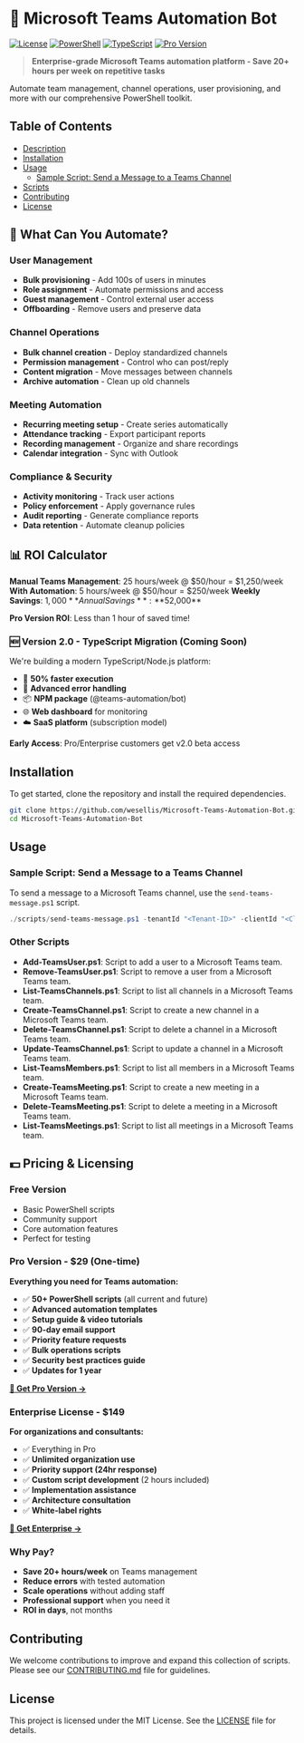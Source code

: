 # 🤖 Microsoft Teams Automation Bot

[![License](https://img.shields.io/badge/License-MIT-green.svg)](LICENSE)
[![PowerShell](https://img.shields.io/badge/PowerShell-5.1+-blue.svg)](https://microsoft.com/powershell)
[![TypeScript](https://img.shields.io/badge/TypeScript-Coming%20Soon-orange.svg)](#version-20)
[![Pro Version](https://img.shields.io/badge/Pro%20Version-$29-gold.svg)](https://gumroad.com/l/teams-automation-pro)

> **Enterprise-grade Microsoft Teams automation platform - Save 20+ hours per week on repetitive tasks**

Automate team management, channel operations, user provisioning, and more with our comprehensive PowerShell toolkit.

## Table of Contents

- [Description](#description)
- [Installation](#installation)
- [Usage](#usage)
  - [Sample Script: Send a Message to a Teams Channel](#sample-script-send-a-message-to-a-teams-channel)
- [Scripts](#scripts)
- [Contributing](#contributing)
- [License](#license)

## 🎯 What Can You Automate?

### User Management
- **Bulk provisioning** - Add 100s of users in minutes
- **Role assignment** - Automate permissions and access
- **Guest management** - Control external user access
- **Offboarding** - Remove users and preserve data

### Channel Operations  
- **Bulk channel creation** - Deploy standardized channels
- **Permission management** - Control who can post/reply
- **Content migration** - Move messages between channels
- **Archive automation** - Clean up old channels

### Meeting Automation
- **Recurring meeting setup** - Create series automatically
- **Attendance tracking** - Export participant reports
- **Recording management** - Organize and share recordings
- **Calendar integration** - Sync with Outlook

### Compliance & Security
- **Activity monitoring** - Track user actions
- **Policy enforcement** - Apply governance rules
- **Audit reporting** - Generate compliance reports
- **Data retention** - Automate cleanup policies

## 📊 ROI Calculator

**Manual Teams Management**: 25 hours/week @ $50/hour = $1,250/week
**With Automation**: 5 hours/week @ $50/hour = $250/week
**Weekly Savings**: $1,000
**Annual Savings**: **$52,000**

**Pro Version ROI**: Less than 1 hour of saved time!

### 🆕 Version 2.0 - TypeScript Migration (Coming Soon)
We're building a modern TypeScript/Node.js platform:
- 🚀 **50% faster execution**
- 🔄 **Advanced error handling**
- 📦 **NPM package** (@teams-automation/bot)
- 🌐 **Web dashboard** for monitoring
- ☁️ **SaaS platform** (subscription model)

**Early Access**: Pro/Enterprise customers get v2.0 beta access

## Installation

To get started, clone the repository and install the required dependencies.

```bash
git clone https://github.com/wesellis/Microsoft-Teams-Automation-Bot.git
cd Microsoft-Teams-Automation-Bot
```

## Usage

### Sample Script: Send a Message to a Teams Channel

To send a message to a Microsoft Teams channel, use the `send-teams-message.ps1` script.

```powershell
./scripts/send-teams-message.ps1 -tenantId "<Tenant-ID>" -clientId "<Client-ID>" -clientSecret "<Client-Secret>" -channelId "<Channel-ID>" -message "Hello, Teams!"
```

### Other Scripts

- **Add-TeamsUser.ps1**: Script to add a user to a Microsoft Teams team.
- **Remove-TeamsUser.ps1**: Script to remove a user from a Microsoft Teams team.
- **List-TeamsChannels.ps1**: Script to list all channels in a Microsoft Teams team.
- **Create-TeamsChannel.ps1**: Script to create a new channel in a Microsoft Teams team.
- **Delete-TeamsChannel.ps1**: Script to delete a channel in a Microsoft Teams team.
- **Update-TeamsChannel.ps1**: Script to update a channel in a Microsoft Teams team.
- **List-TeamsMembers.ps1**: Script to list all members in a Microsoft Teams team.
- **Create-TeamsMeeting.ps1**: Script to create a new meeting in a Microsoft Teams team.
- **Delete-TeamsMeeting.ps1**: Script to delete a meeting in a Microsoft Teams team.
- **List-TeamsMeetings.ps1**: Script to list all meetings in a Microsoft Teams team.

## 💵 Pricing & Licensing

### Free Version
- Basic PowerShell scripts
- Community support
- Core automation features
- Perfect for testing

### Pro Version - $29 (One-time)
**Everything you need for Teams automation:**
- ✅ **50+ PowerShell scripts** (all current and future)
- ✅ **Advanced automation templates**
- ✅ **Setup guide & video tutorials**
- ✅ **90-day email support**
- ✅ **Priority feature requests**
- ✅ **Bulk operations scripts**
- ✅ **Security best practices guide**
- ✅ **Updates for 1 year**

**[🛒 Get Pro Version →](https://gumroad.com/l/teams-automation-pro)**

### Enterprise License - $149
**For organizations and consultants:**
- ✅ Everything in Pro
- ✅ **Unlimited organization use**
- ✅ **Priority support (24hr response)**
- ✅ **Custom script development** (2 hours included)
- ✅ **Implementation assistance**
- ✅ **Architecture consultation**
- ✅ **White-label rights**

**[🏢 Get Enterprise →](https://gumroad.com/l/teams-automation-enterprise)**

### Why Pay?
- **Save 20+ hours/week** on Teams management
- **Reduce errors** with tested automation
- **Scale operations** without adding staff
- **Professional support** when you need it
- **ROI in days**, not months

## Contributing

We welcome contributions to improve and expand this collection of scripts. Please see our [CONTRIBUTING.md](CONTRIBUTING.md) file for guidelines.

## License

This project is licensed under the MIT License. See the [LICENSE](LICENSE) file for details.